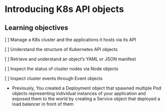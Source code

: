 # Introducing K8s API objects

## Learning objectives

[ ] Manage a K8s cluster and the applications it hosts via its API

[ ] Understand the structure of Kubernetes API objects

[ ] Retrieve and understand an object’s YAML or JSON manifest

[ ] Inspect the status of cluster nodes via Node objects

[ ] Inspect cluster events through Event objects

* Previously, You created a Deployment object that spawned multiple Pod objects representing individual instances of your application and exposed them to the world by creating a Service object that deployed a load balancer in front of them
